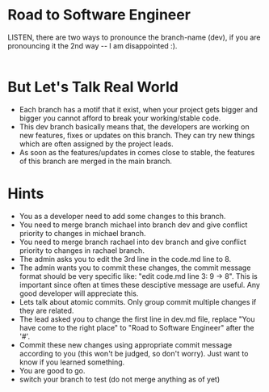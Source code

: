 # Road to Software Engineer

LISTEN, there are two ways to pronounce the branch-name (dev), if you are pronouncing it the 2nd way -- I am disappointed :).
<br />
<br />

# But Let's Talk Real World
- Each branch has a motif that it exist, when your project gets bigger and bigger you cannot afford to break your working/stable code. 
- This dev branch basically means that, the developers are working on new features, fixes or updates on this branch. They can try new things which are often assigned by the project leads.
- As soon as the features/updates in comes close to stable, the features of this branch are merged in the main branch.  

# Hints
- You as a developer need to add some changes to this branch.
- You need to merge branch michael into branch dev and give conflict priority to changes in michael branch.
- You need to merge branch rachael into dev branch and give conflict priority to changes in rachael branch. 
- The admin asks you to edit the 3rd line in the code.md line to 8.
- The admin wants you to commit these changes, the commit message format should be very specific like: "edit code.md line 3: 9 -> 8". This is important since often at times these desciptive message are useful. Any good developer will appreciate this.
- Lets talk about atomic commits. Only group commit multiple changes if they are related. 
- The lead asked you to change the first line in dev.md file, replace "You have come to the right place" to "Road to Software Engineer" after the '#'.
- Commit these new changes using appropriate commit message according to you (this won't be judged, so don't worry). Just want to know if you learned something.
- You are good to go.
- switch your branch to test (do not merge anything as of yet)


